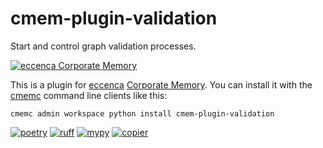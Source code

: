 # cmem-plugin-validation

Start and control graph validation processes.

[![eccenca Corporate Memory][cmem-shield]][cmem-link]

This is a plugin for [eccenca](https://eccenca.com) [Corporate Memory](https://documentation.eccenca.com). You can install it with the [cmemc](https://eccenca.com/go/cmemc) command line clients like this:

```
cmemc admin workspace python install cmem-plugin-validation
```
  
[![poetry][poetry-shield]][poetry-link] [![ruff][ruff-shield]][ruff-link] [![mypy][mypy-shield]][mypy-link] [![copier][copier-shield]][copier] 

[cmem-link]: https://documentation.eccenca.com
[cmem-shield]: https://img.shields.io/endpoint?url=https://dev.documentation.eccenca.com/badge.json
[poetry-link]: https://python-poetry.org/
[poetry-shield]: https://img.shields.io/endpoint?url=https://python-poetry.org/badge/v0.json
[ruff-link]: https://docs.astral.sh/ruff/
[ruff-shield]: https://img.shields.io/endpoint?url=https://raw.githubusercontent.com/astral-sh/ruff/main/assets/badge/v2.json&label=Code%20Style
[mypy-link]: https://mypy-lang.org/
[mypy-shield]: https://www.mypy-lang.org/static/mypy_badge.svg
[copier]: https://copier.readthedocs.io/
[copier-shield]: https://img.shields.io/endpoint?url=https://raw.githubusercontent.com/copier-org/copier/master/img/badge/badge-grayscale-inverted-border-purple.json

